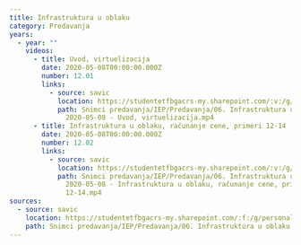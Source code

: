 ```yaml
---
title: Infrastruktura u oblaku
category: Predavanja
years:
  - year: ""
    videos:
      - title: Uvod, virtuelizacija
        date: 2020-05-08T00:00:00.000Z
        number: 12.01
        links:
          - source: savic
            location: https://studentetfbgacrs-my.sharepoint.com/:v:/g/personal/sa190595d_student_etf_bg_ac_rs/EbjuZ82PIVFNk-L6Q1htu-EB26FCnBFn2mGppGy8bBJXbg
            path: Snimci predavanja/IEP/Predavanja/06. Infrastruktura u oblaku/12.01 -
              2020-05-08 - Uvod, virtuelizacija.mp4
      - title: Infrastruktura u oblaku, računanje cene, primeri 12-14
        date: 2020-05-08T00:00:00.000Z
        number: 12.02
        links:
          - source: savic
            location: https://studentetfbgacrs-my.sharepoint.com/:v:/g/personal/sa190595d_student_etf_bg_ac_rs/Eflx9r5yQ_hKuMS_ddx4pggB19jp1FXRs928ZB5v6U1ThQ
            path: Snimci predavanja/IEP/Predavanja/06. Infrastruktura u oblaku/12.02 -
              2020-05-08 - Infrastruktura u oblaku, računanje cene, primeri
              12-14.mp4
sources:
  - source: savic
    location: https://studentetfbgacrs-my.sharepoint.com/:f:/g/personal/sa190595d_student_etf_bg_ac_rs/Ev1DgHhWswBMivzQVyBkpUUBPrEVmiG4FsfD6tPSKyVJkw
    path: Snimci predavanja/IEP/Predavanja/06. Infrastruktura u oblaku
---
```



